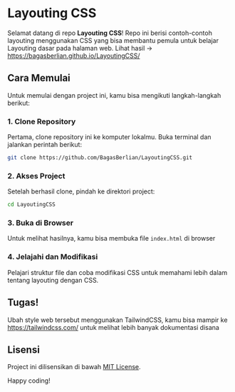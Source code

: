 
# Layouting CSS

Selamat datang di repo **Layouting CSS**! Repo ini berisi contoh-contoh layouting menggunakan CSS yang bisa membantu pemula untuk belajar Layouting dasar pada halaman web.
Lihat hasil -> https://bagasberlian.github.io/LayoutingCSS/

## Cara Memulai

Untuk memulai dengan project ini, kamu bisa mengikuti langkah-langkah berikut:

### 1. Clone Repository
Pertama, clone repository ini ke komputer lokalmu. Buka terminal dan jalankan perintah berikut:

```bash
git clone https://github.com/BagasBerlian/LayoutingCSS.git
```

### 2. Akses Project
Setelah berhasil clone, pindah ke direktori project:

```bash
cd LayoutingCSS
```

### 3. Buka di Browser
Untuk melihat hasilnya, kamu bisa membuka file `index.html` di browser

### 4. Jelajahi dan Modifikasi
Pelajari struktur file dan coba modifikasi CSS untuk memahami lebih dalam tentang layouting dengan CSS.

## Tugas!
Ubah style web tersebut menggunakan TailwindCSS, kamu bisa mampir ke https://tailwindcss.com/ untuk melihat lebih banyak dokumentasi disana 

## Lisensi
Project ini dilisensikan di bawah [MIT License](LICENSE).

Happy coding!
